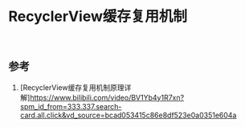 # RecyclerView缓存复用机制



<br>

## 参考
1. [RecyclerView缓存复用机制原理详解]https://www.bilibili.com/video/BV1Yb4y1R7xn?spm_id_from=333.337.search-card.all.click&vd_source=bcad053415c86e8df523e0a0351e604a

